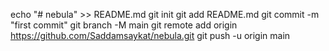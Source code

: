 echo "# nebula" >> README.md
git init
git add README.md
git commit -m "first commit"
git branch -M main
git remote add origin https://github.com/Saddamsaykat/nebula.git
git push -u origin main


